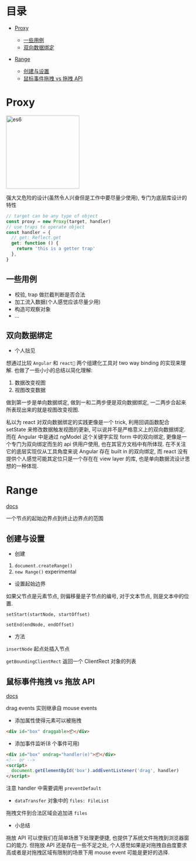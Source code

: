 # 目录

- [Proxy](#Proxy)

  - [一些用例](#一些用例)
  - [双向数据绑定](#双向数据绑定)

- [Range](#Range)
  - [创建与设置](#创建与设置)
  - [鼠标事件拖拽 vs 拖拽 API](#鼠标事件拖拽-vs-拖拽-API)

# Proxy

<img src="https://external-content.duckduckgo.com/iu/?u=https%3A%2F%2Fi.ytimg.com%2Fvi%2FIEf1KAcK6A8%2Fmaxresdefault.jpg&f=1&nofb=1" alt="es6" width="200" />

强大又危险的设计(虽然令人兴奋但是工作中要尽量少使用), 专门为底层库设计的特性

```javascript
// target can be any type of object
const proxy = new Proxy(target, handler)
// use traps to operate object
const handler = {
  // get: Reflect.get
  get: function () {
    return 'this is a getter trap'
  },
}
```

## 一些用例

- 校验, trap 做拦截判断是否合法
- 加工流入数据(个人感觉应该尽量少用)
- 构造可观察对象
- ...

## 双向数据绑定

- 个人拙见

想通过比较 `Angular` 和 `react💙` 两个组建化工具对 two way binding 的实现来理解. 也做了一些小小的总结以简化理解:

1. 数据改变视图
1. 视图改变数据

做到第一步是单向数据绑定, 做到一和二两步便是双向数据绑定, 一二两步合起来所表现出来的就是视图改变视图.

私以为 react 对双向数据绑定的实践更像是一个 trick, 利用回调函数配合 setState 来修改数据触发视图的更新, 可以说并不是严格意义上的双向数据绑定.
而在 Angular 中是通过 ngModel 这个关键字实现 form 中的双向绑定, 更像是一个专门为双向绑定而生的 api 供用户使用, 也在其官方文档中有所体现.
在不关注它的底层实现仅从工具角度来说 Angular 存在 built in 的双向绑定, 而 react 没有提供个人感觉可能其定位只是一个存在在 view layer 的库, 也是单向数据流设计思想的一种体现.

# Range

[docs](https://developer.mozilla.org/en-US/docs/Web/API/Range)

一个节点的起始边界点到终止边界点的范围

## 创建与设置

- 创建

1. `document.createRange()`
1. `new Range()` experimental

- 设置起始边界

如果父节点是元素节点, 则偏移量是子节点的编号, 对于文本节点, 则是文本中的位置.

`setStart(startNode, startOffset)`

`setEnd(endNode, endOffset)`

- 方法

`insertNode` 起点处插入节点

`getBoundingClientRect` 返回一个 ClientRect 对象的列表

## 鼠标事件拖拽 vs 拖放 API

[docs](https://developer.mozilla.org/en-US/docs/Web/API/DragEvent)

drag events 实则继承自 mouse events

- 添加属性使得元素可以被拖拽

```html
<div id="box" draggable>📦</div>
```

- 添加事件监听(8 个事件可用)

```html
<div id="box" ondrag="handler(e)">📦</div>
<!-- or -->
<script>
  document.getElementById('box').addEventListener('drag', handler)
</script>
```

注意 handler 中需要调用 `preventDefault`

- `dataTransfer` 对象中的 `files: FileList`

拖拽文件到合法区域会追加进 `files`

- 小总结

拖放 API 可以使我们在简单场景下处理更便捷, 也提供了系统文件拖拽到浏览器窗口的能力. 但拖放 API 还是存在一些不足之处, 个人感觉如果是对拖拽自由度要求高或者是对拖拽区域有限制的场景下用 mouse event 可能是更好的选择.
